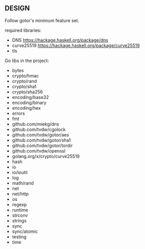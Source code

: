 ## DESIGN

Follow gotor's minimum feature set.

required libraries:

* DNS https://hackage.haskell.org/package/dns
* curve25519 https://hackage.haskell.org/package/curve25519
* tls


Go libs in the project:

* bytes
* crypto/hmac
* crypto/rand
* crypto/sha1
* crypto/sha256
* encoding/base32
* encoding/binary
* encoding/hex
* errors
* fmt
* github.com/miekg/dns
* github.com/tvdw/cgolock
* github.com/tvdw/gotor/aes
* github.com/tvdw/gotor/sha1
* github.com/tvdw/gotor/tordir
* github.com/tvdw/openssl
* golang.org/x/crypto/curve25519
* hash
* io
* io/ioutil
* log
* math/rand
* net
* net/http
* os
* regexp
* runtime
* strconv
* strings
* sync
* sync/atomic
* testing
* time
